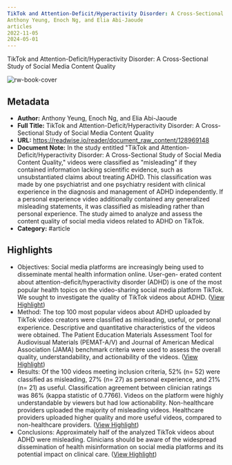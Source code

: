 ```yaml
---
TikTok and Attention-Deficit/Hyperactivity Disorder: A Cross-Sectional Study of Social Media Content Quality
Anthony Yeung, Enoch Ng, and Elia Abi-Jaoude
articles
2022-11-05
2024-05-01
---
```

TikTok and Attention-Deficit/Hyperactivity Disorder: A Cross-Sectional Study of Social Media Content Quality

![rw-book-cover](https://readwise-assets.s3.amazonaws.com/static/images/article4.6bc1851654a0.png)

## Metadata
- **Author:** Anthony Yeung, Enoch Ng, and Elia Abi-Jaoude
- **Full Title:** TikTok and Attention-Deficit/Hyperactivity Disorder: A Cross-Sectional Study of Social Media Content Quality
- **URL:** https://readwise.io/reader/document_raw_content/128969148
- **Document Note:** In the study entitled "TikTok and Attention-Deficit/Hyperactivity Disorder: A Cross-Sectional Study of Social Media Content Quality," videos were classified as "misleading" if they contained information lacking scientific evidence, such as unsubstantiated claims about treating ADHD. This classification was made by one psychiatrist and one psychiatry resident with clinical experience in the diagnosis and management of ADHD independently. If a personal experience video additionally contained any generalized misleading statements, it was classified as misleading rather than personal experience. The study aimed to analyze and assess the content quality of social media videos related to ADHD on TikTok.
- **Category:** #article

## Highlights
- Objectives: Social media platforms are increasingly being used to disseminate mental health information online. User-gen- erated content about attention-deﬁcit/hyperactivity disorder (ADHD) is one of the most popular health topics on the video-sharing social media platform TikTok. We sought to investigate the quality of TikTok videos about ADHD. ([View Highlight](https://read.readwise.io/read/01hkrgczf9ehj0ghefw4pbrrjs))
- Method: The top 100 most popular videos about ADHD uploaded by TikTok video creators were classiﬁed as misleading, useful, or personal experience. Descriptive and quantitative characteristics of the videos were obtained. The Patient Education Materials Assessment Tool for Audiovisual Materials (PEMAT-A/V) and Journal of American Medical Association (JAMA) benchmark criteria were used to assess the overall quality, understandability, and actionability of the videos. ([View Highlight](https://read.readwise.io/read/01hkrgd1xb4sjjyskr18sst79b))
- Results: Of the 100 videos meeting inclusion criteria, 52% (n= 52) were classiﬁed as misleading, 27% (n= 27) as personal experience, and 21% (n= 21) as useful. Classiﬁcation agreement between clinician ratings was 86% (kappa statistic of 0.7766). Videos on the platform were highly understandable by viewers but had low actionability. Non-healthcare providers uploaded the majority of misleading videos. Healthcare providers uploaded higher quality and more useful videos, compared to non-healthcare providers. ([View Highlight](https://read.readwise.io/read/01hkrgd62rmgck8mb6nhz9dmdt))
- Conclusions: Approximately half of the analyzed TikTok videos about ADHD were misleading. Clinicians should be aware of the widespread dissemination of health misinformation on social media platforms and its potential impact on clinical care. ([View Highlight](https://read.readwise.io/read/01hkrgdh66j67gpz3g78n9hc4f))
